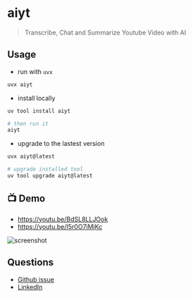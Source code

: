 # aiyt

> Transcribe, Chat and Summarize Youtube Video with AI

## Usage

- run with `uvx`

```bash
uvx aiyt
```

- install locally

```bash
uv tool install aiyt

# then run it
aiyt
```

- upgrade to the lastest version

```bash
uvx aiyt@latest

# upgrade installed tool
uv tool upgrade aiyt@latest
```

## 📺 Demo

- https://youtu.be/BdSL8LLJOok
- https://youtu.be/I5r0O7iMjKc

![screenshot](https://raw.githubusercontent.com/hoishing/aiyt/refs/heads/main/screenshots/caption.webp)

## Questions

- [Github issue]
- [LinkedIn]

[Github issue]: https://github.com/hoishing/aiyt/issues
[LinkedIn]: https://www.linkedin.com/in/kng2

